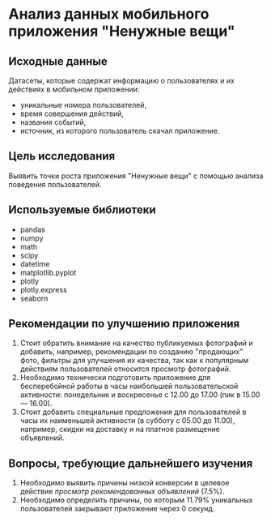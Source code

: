 # Анализ данных мобильного приложения "Ненужные вещи"

## Исходные данные
Датасеты, которые содержат информацию о пользователях и их действиях в мобильном приложении:
* уникальные номера пользователей,
* время совершения действий,
* названия событий,
* источник, из которого пользователь скачал приложение. 


## Цель исследования
Выявить точки роста приложения "Ненужные вещи" с помощью анализа поведения пользователей.

## Используемые библиотеки
* pandas
* numpy
* math
* scipy
* datetime
* matplotlib.pyplot
* plotly
* plotly.express
* seaborn





## Рекомендации по улучшению приложения 
1. Стоит обратить внимание на качество публикуемых фотографий и добавить, например, рекомендации по созданию "продающих" фото,
   фильтры для улучшения их качества, так как к популярным действиям пользователей относится просмотр фотографий. 
2. Необходимо технически подготовить приложение для бесперебойной работы в часы наибольшей пользовательской активности:
понедельник и воскресенье с 12.00 до 17.00 (пик в 15.00 — 16.00).
3. Стоит добавить специальные предложения для пользователей в часы их наименьшей активности (в субботу с 05.00 до 11.00),
например, скидки на доставку и на платное размещение объявлений.

 
 ## Вопросы, требующие дальнейшего изучения
1. Необходимо выявить причины низкой конверсии в целевое действие *просмотр рекомендованных объявлений* (7.5%). 
2. Необходимо определить причины, по которым 11.79% уникальных пользователей закрывают приложение через 0 секунд.

